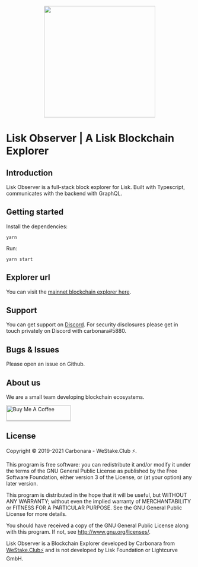 <p align="center"> 
<img height="300" src="https://lisk.observer/meta-observer.png">
</p>


# Lisk Observer | A Lisk Blockchain Explorer

## Introduction
Lisk Observer is a full-stack block explorer for Lisk. Built with Typescript, communicates with the backend with GraphQL.

## Getting started

Install the dependencies:

`yarn`

Run:

`yarn start`

## Explorer url

You can visit the [mainnet blockchain explorer here](https://lisk.observer).

## Support

You can get support on [Discord](https://discord.gg/XakPRT3SCY). For security disclosures please get in touch privately on Discord with carbonara#5880.

## Bugs & Issues

Please open an issue on Github.

## About us

We are a small team developing blockchain ecosystems.

<a href="https://www.buymeacoffee.com/carbonara" target="_blank"><img src="https://www.buymeacoffee.com/assets/img/custom_images/orange_img.png" alt="Buy Me A Coffee" style="height: 41px !important;width: 174px !important;box-shadow: 0px 3px 2px 0px rgba(190, 190, 190, 0.5) !important;-webkit-box-shadow: 0px 3px 2px 0px rgba(190, 190, 190, 0.5) !important;" ></a>

## License

Copyright © 2019-2021 Carbonara - WeStake.Club ⚡️.

This program is free software: you can redistribute it and/or modify it under the terms of the GNU General Public License as published by the Free Software Foundation, either version 3 of the License, or (at your option) any later version.

This program is distributed in the hope that it will be useful, but WITHOUT ANY WARRANTY; without even the implied warranty of MERCHANTABILITY or FITNESS FOR A PARTICULAR PURPOSE. See the GNU General Public License for more details.

You should have received a copy of the GNU General Public License along with this program. If not, see http://www.gnu.org/licenses/.

Lisk Observer is a Blockchain Explorer developed by Carbonara from [WeStake.Club⚡️](https://lisk.westake.club) and is not developed by Lisk Foundation or Lightcurve GmbH.
